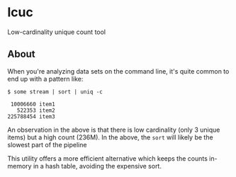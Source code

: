 # lcuc
Low-cardinality unique count tool

## About

When you're analyzing data sets on the command line, it's quite common to end up with a pattern like:

```
$ some stream | sort | uniq -c

 10006660 item1
   522353 item2
225788454 item3
```

An observation in the above is that there is low cardinality (only 3 unique items) but a high count (236M).  In the above, the `sort` will likely be the slowest part of the pipeline

This utility offers a more efficient alternative which keeps the counts in-memory in a hash table, avoiding the expensive sort.
